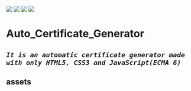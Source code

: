 ![](https://img.shields.io/badge/html5-used-bee5ed?colorA=ffffff&colorB=b52d2d&style=for-the-badge&logo=html5)
![](https://img.shields.io/badge/css3-used_in_designing-bee5ed?colorA=70a8c4&colorB=007396&style=for-the-badge&logo=css3)
![](https://img.shields.io/badge/ecma6-used-bee5ed?colorA=cadba4&colorB=487d3e&style=for-the-badge&logo=javascript)
![](https://img.shields.io/badge/visual_studio_code-1.48.2-181717?colorA=ae36d6&style=for-the-badge&logo=visual-studio-code)
# Auto_Certificate_Generator
***```It is an automatic certificate generator made with only HTML5, CSS3 and JavaScript(ECMA 6)```***
---


## assets
